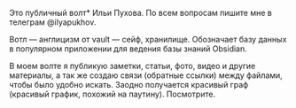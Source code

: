 Это публичный волт* Ильи Пухова.
По всем вопросам пишите мне в телеграм @ilyapukhov.

Вотл — англицизм от vault — сейф, хранилище. Обозначает базу данных в популярном приложении для ведения базы знаний Obsidian.

В моем волте я публикую заметки, статьи, фото, видео и другие материалы, а так же создаю связи (обратные ссылки) между файлами, чтобы было удобно искать. Заодно получается красивый граф (красивый график, похожий на паутину). Посмотрите.